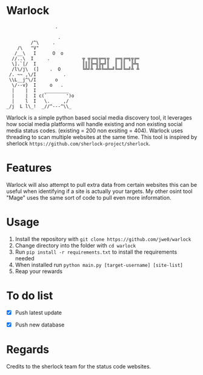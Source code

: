 # Warlock

```
                  .

                   .
         /^\     .
    /\   "V"
   /__\   I      O  o
  //..\  I     .            ╦ ╦╔═╗╦═╗╦  ╔═╗╔═╗╦╔═
  \].`[/  I                 ║║║╠═╣╠╦╝║  ║ ║║  ╠╩╗
  /l\/j\  (]    .  O        ╚╩╝╩ ╩╩╚═╩═╝╚═╝╚═╝╩ ╩
 /. ~~ ,\/I          .
 \\L__j^\/I       o
  \/--v}  I     o   .
  |    |  I   _________
  |    |  I c(`       ')o
  |    l  I   \.     ,/
_/j  L l\_!  _//^---^\\_
```


Warlock is a simple python based social media discovery tool, it leverages how social media platforms will handle existing and non existing social media status codes. (existing = 200 non exsiting = 404). Warlock uses threading to scan multiple websites at the same time. This tool is inspired by sherlock `https://github.com/sherlock-project/sherlock`.

# Features
Warlock will also attempt to pull extra data from certain websites this can be useful when identifying if a site is actually your targets. My other osint tool "Mage" uses the same sort of code to pull even more information.

# Usage
1. Install  the repository with `git clone https://github.com/jwe0/warlock`
2. Change directory into the folder with `cd warlock`
3. Run `pip install -r requirements.txt` to install the requirements needed
4. When installed run `python main.py [target-username] [site-list]`
5. Reap your rewards

# To do list
* [x] Push latest update
* [x] Push new database


# Regards
Credits to the sherlock team for the status code websites.
